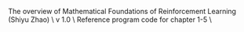 The overview of Mathematical Foundations of Reinforcement Learning (Shiyu Zhao) \\
v 1.0 \\
Reference program code for chapter 1-5 \\
